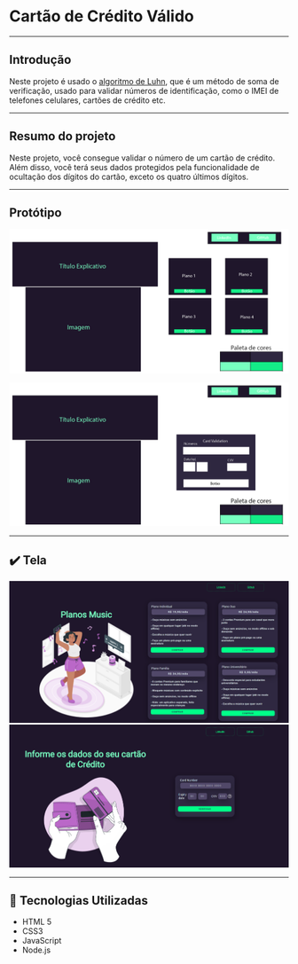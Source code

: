 # Cartão de Crédito Válido

---

## Introdução

Neste projeto é usado o [algoritmo de Luhn](https://en.wikipedia.org/wiki/Luhn_algorithm), que é um método de soma de verificação,
usado para validar números de identificação, como o IMEI de telefones celulares, cartões de crédito etc.

---

## Resumo do projeto

Neste projeto, você consegue validar o número de um cartão de crédito.
Além disso, você terá seus dados protegidos pela funcionalidade de ocultação
dos dígitos do cartão, exceto os quatro últimos dígitos.

---

## Protótipo

![Protótipo](Prototipagem1.png)

![Protótipo](Prototipagem2.png)

---

## ✔️ Tela

![Tela do projeto](tela_home.png)
![Tela do projeto](tela_card.png)

---

## :robot: Tecnologias Utilizadas

- HTML 5
- CSS3
- JavaScript
- Node.js
